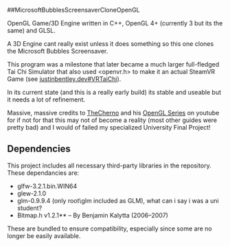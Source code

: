 ##MicrosoftBubblesScreensaverCloneOpenGL

OpenGL Game/3D Engine written in C++, OpenGL 4+ (currently 3 but its the same) and GLSL.

A 3D Engine cant really exist unless it does something so this one clones the Microsoft Bubbles Screensaver.

This program was a milestone that later became a much larger full-fledged Tai Chi Simulator that also used <openvr.h> to make it an actual SteamVR Game (see [justinbentley.dev#VRTaiChi](https://justinbentley.dev/#VRTaiChi)).

In its current state (and this is a really early build) its stable and useable but it needs a lot of refinement.

Massive, massive credits to [TheCherno](https://github.com/TheCherno) and his [OpenGL Series](https://www.youtube.com/watch?v=W3gAzLwfIP0&list=PLlrATfBNZ98foTJPJ_Ev03o2oq3-GGOS2) on youtube for if not for that this may not of become a reality (most other guides were pretty bad) and I would of failed my specialized University Final Project!

## Dependencies  
This project includes all necessary third-party libraries in the repository.
These dependancies are:
* glfw-3.2.1.bin.WIN64
* glew-2.1.0
* glm-0.9.9.4 (only root\glm included as GLM), what can i say i was a uni student?
* Bitmap.h v1.2.1** – By Benjamin Kalytta (2006–2007)  

These are bundled to ensure compatibility, especially since some are no longer be easily available.
